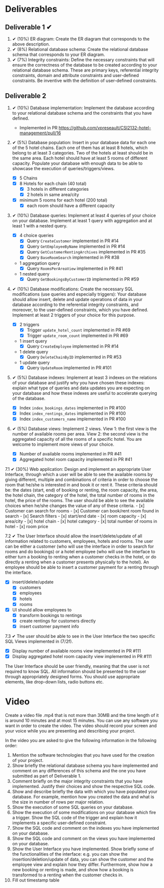 # Deliverables
## Deliverable 1 ✔
1. ✔ (10%) ER diagram: Create the ER diagram that corresponds to the above description.  
2. ✔ (8%) Relational database schema: Create the relational database schema that corresponds to your ER diagram. 
3. ✔ (7%) Integrity constraints: Define the necessary constraints that will ensure the correctness of the database to be created according to your relational database schema. These are primary keys, referential integrity constraints, domain and attribute constraints and user-defined constraints. Be inventive with the definition of user-defined constraints. 

## Deliverable 2
1. ✔ (10%) Database implementation: Implement the database according to your relational database schema and the constraints that you have defined.
    - Implemented in PR https://github.com/vpreseault/CSI2132-hotel-management/pull/16

2. ✔ (5%) Database population: Insert in your database data for each one of the 5 hotel chains. Each one of them has at least 8 hotels, which belong to at least 3 categories. Two of the hotels at least should be in the same area. Each hotel should have at least 5 rooms of different capacity. Populate your database with enough data to be able to showcase the execution of queries/triggers/views. 
    - [x] 5 Chains
    - [x] 8 Hotels for each chain (40 total)
        - [x] 3 hotels in different categories
        - [x] 2 hotels in same area/city
    - [x] minimum 5 rooms for each hotel (200 total)
        - [x] each room should have a different capacity
 
3. ✔ (10%) Database queries: Implement at least 4 queries of your choice on your database. Implement at least 1 query with aggregation and at least 1 with a nested query.  
    - [x] 4 choice queries
        - [x] Query `CreateCustomer` implemented in PR #14
        - [x] Query `GetEmployeeByName` implemented in PR #14
        - [x] Query `GetCustomerRentingArchives` implemented in PR #35
        - [x] Query `BaseRoomSearch` implemented in PR #38
    - 1 aggregation query
        - [x] Query `RoomsPerAreaView` implemented in PR #41
    - 1 nested query
        - [x] Query `GetBookingsByCustomerID` implemented in PR #59

4. ✔ (10%) Database modifications: Create the necessary SQL modifications (use queries and especially triggers): Your database should allow insert, delete and update operations of data in 
your database according to the referential integrity constraints, and moreover, to the user-defined constraints, which you have defined. Implement at least 2 triggers of your choice for this purpose. 
    - [x] 2 triggers
        - [x] Trigger `update_hotel_count` implemented in PR #69
        - [x] Trigger `update_room_count` implemented in PR #69
    - 1 insert query
        - [x] Query `CreateEmployee` implemented in PR #14
    - 1 delete query
        - [x] Query `DeleteChainByID` implemented in PR #53
    - 1 update query
        - [x] Query `UpdateRoom` implemented in PR #101

5. ✔ (5%) Database indexes: Implement at least 3 indexes on the relations of your database and justify why you have chosen these indexes: explain what type of queries and data updates you are expecting on your database and how these indexes are useful to accelerate querying of the database.
    - [x] Index `index_bookings_dates` implemented in PR #100
    - [x] Index `index_rentings_dates` implemented in PR #100
    - [x] Index `index_customers_name` implemented in PR #100

6. ✔ (5%) Database views: Implement 2 views. View 1: the first view is the number of available rooms per area. View 2: the second view is the aggregated capacity of all the rooms of a specific hotel. You are welcome to implement more views of your choice. 
    - [x] Number of available rooms implemented in PR #41
    - [x] Aggregated hotel room capacity implemented in PR #41

7.1 ✔ (30%) Web application: Design and implement an appropriate User Interface, through which a user will be able to see the available rooms by giving different, multiple and combinations of criteria in order to choose the room that he/she is interested in and book it or rent it. These criteria should be: the dates (start, end) of booking or renting, the room capacity, the area, the hotel chain, the category of the hotel, the total number of rooms in the hotel, the price of the rooms. The user should be able to see the available choices when he/she changes the value of any of these criteria. 
    - [x] Customer can search for rooms
    - [x] Customer can book/rent room found in search
    - [x] Search filters
        - [x] start/end date 
        - [x] room capacity
        - [x] area/city
        - [x] hotel chain
        - [x] hotel category
        - [x] total number of rooms in hotel
        - [x] room price

7.2 ✔ The User Interface should allow the insert/delete/update of all information related to customers, employees, hotels and rooms. The user can be either a customer (who will use the interface in order to search for rooms and do bookings) or a hotel employee (who will use the interface to either turn a booking to renting when a customer checks in the hotel, or do directly a renting when a customer presents physically to the hotel). An employee should be able to insert a customer payment for a renting through the interface.
- [x] insert/delete/update
    - [x] customers
    - [x] employees 
    - [x] hotels
    - [x] rooms 
- [x] UI should allow employees to
    - [x] transform bookings to rentings
    - [x] create rentings for customers directly
    - [x] insert customer payment info

7.3 ✔ The user should be able to see in the User Interface the two specific SQL Views implemented in (7/2f). 
- [x] Display number of available rooms view implemented in PR #111
- [x] Display aggregated hotel room capacity view implemented in PR #111 

The User Interface should be user friendly, meaning that the user is not required to know SQL. All information should be presented to the user through appropriately designed forms. You should use appropriate elements, like drop-down lists, radio buttons etc. 

# Video
Create a video file .mp4 that is not more than 30MB and the time length of it is around 10 minutes and at most 15 minutes. You can use any software you want in order to create the video. The video should record your screen and your voice while you are presenting and describing your project. 

In the video you are asked to give the following information in the following order: 
1. Mention the software technologies that you have used for the creation of your project.  
2. Show briefly the relational database schema you have implemented and comment on any 
differences of this schema and the one you have submitted as part of Deliverable 1.  
3. Comment briefly on the major integrity constraints that you have implemented. Justify their 
choices and show the respective SQL code. 
4. Show and describe briefly the data with which you have populated your database. For 
example, mention how you created the data and what is the size in number of rows per major 
relation. 
5. Show the execution of some SQL queries on your database. 
6. Show the execution of some modifications on your database which fire a trigger. Show the 
SQL code of the trigger and explain how it implements a specific user-defined constraint. 
7. Show the SQL code and comment on the indexes you have implemented on your database. 
8. Show the SQL code and comment on the views you have implemented on your database. 
9. Show the User Interface you have implemented. Show briefly some of the functionalities of 
the interface: e.g. you can show the insertion/deletion/update of data, you can show the 
customer and the employee view and explain how they differ. Furthermore, show how a new 
booking or renting is made, and show how a booking is transformed to a renting when the 
customer checks in.
10. Fill out timestamp table
